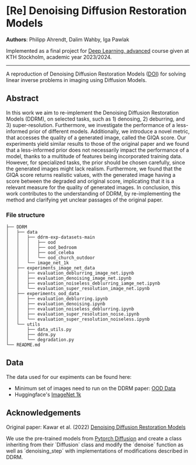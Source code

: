 # [Re] Denoising Diffusion Restoration Models 

**Authors**: Philipp Ahrendt, Dalim Wahby, Iga Pawlak

Implemented as a final project for [Deep Learning, advanced](https://www.kth.se/student/kurser/kurs/DD2412?l=en) course given at KTH Stockholm, academic year 2023/2024.

---
A reproduction of Denoising Diffusion Restoration Models ([DOI](https://arxiv.org/abs/2201.11793)) for solving linear inverse problems in imaging using Diffusion Models. 

## Abstract
In this work we aim to re-implement the Denoising Diffusion Restoration Models (DDRM), on selected tasks, such as 1) denosing, 2) deburring, and 3) super-resolution. Furthermore, we investigate the performance of a less-informed prior of different models. Additionally, we introduce a novel metric, that accesses the quality of a generated image, called the GIQA score. Our experiments yield similar results to those of the original paper and we found that a less-informed prior does not necessarily impact the performance of a model, thanks to a multitude of features being incorporated training data. However, for specialized tasks, the prior should be chosen carefully, since  the generated images might lack realism. Furthermore, we found that the GIQA score returns realistic values, with the generated image having a score between the degraded and original score, implicating that it is a relevant measure for the quality of generated images. In conclusion, this work contributes to the understanding of DDRM, by re-implementing the method and clarifying yet unclear passages of the original paper.

### File structure

``````
├── DDRM
│   ├── data
│   │   ├── ddrm-exp-datasets-main
│   │   │   ├── ood
│   │   │   ├── ood_bedroom
│   │   │   ├── ood_celeba
│   │   │   └── ood_church_outdoor
│   │   └── image_net_1k
│   ├── experiments_image_net_data
│   │   ├── evaluation_deblurring_image_net.ipynb
│   │   ├── evaluation_denoising_image_net.ipynb
│   │   ├── evaluation_noiseless_deblurring_iamge_net.ipynb
│   │   └── evaluation_super_resolution_image_net.ipynb
│   ├── experiments_ood_data
│   │   ├── evaluation_deblurring.ipynb
│   │   ├── evaluation_denoising.ipynb
│   │   ├── evaluation_noiseless_deblurring.ipynb
│   │   ├── evaluation_super_resolution_noise.ipynb
│   │   └── evaluation_super_resolution_noiseless.ipynb
│   └── utils
│       ├── data_utils.py
│       ├── ddrm.py
│       └── degradation.py
└── README.md
``````

## Data
The data used for our expiments can be found here:
- Minimum set of images need to run on the DDRM paper: [OOD Data](https://github.com/jiamings/ddrm-exp-datasets)
- Huggingface's [ImageNet 1k](https://huggingface.co/datasets/imagenet-1k)


## Acknowledgements
Original paper: Kawar et al. (2022) [Denoising Diffusion Restoration Models](https://arxiv.org/abs/2201.11793)

We use the pre-trained models from [Pytorch Diffusion](https://github.com/pesser/pytorch_diffusion) and create a class inheriting from their ´Diffusion´ class and modify the ´denoise´ function as well as ´denoising_step´ with implementations of modifications described in DDRM.